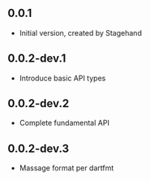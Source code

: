 ## 0.0.1

- Initial version, created by Stagehand

## 0.0.2-dev.1

- Introduce basic API types

## 0.0.2-dev.2

- Complete fundamental API

## 0.0.2-dev.3

- Massage format per dartfmt
